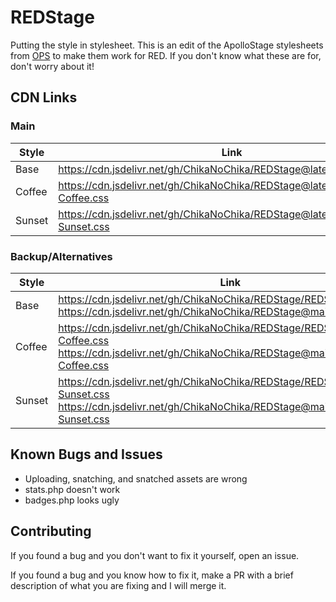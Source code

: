# REDStage

Putting the style in stylesheet. This is an edit of the ApolloStage stylesheets from [OPS](https://github.com/OPSnet/Gazelle) to make them work for RED. If you don't know what these are for, don't worry about it!

## CDN Links

### Main

| Style | Link |
|-------|------|
| Base | <https://cdn.jsdelivr.net/gh/ChikaNoChika/REDStage@latest/REDStage.css> |
| Coffee | <https://cdn.jsdelivr.net/gh/ChikaNoChika/REDStage@latest/REDStage-Coffee.css> |
| Sunset | <https://cdn.jsdelivr.net/gh/ChikaNoChika/REDStage@latest/REDStage-Sunset.css> |

### Backup/Alternatives

| Style | Link |
|-------|------|
| Base | <https://cdn.jsdelivr.net/gh/ChikaNoChika/REDStage/REDStage.css> <https://cdn.jsdelivr.net/gh/ChikaNoChika/REDStage@main/REDStage.css> |
| Coffee | <https://cdn.jsdelivr.net/gh/ChikaNoChika/REDStage/REDStage-Coffee.css> <https://cdn.jsdelivr.net/gh/ChikaNoChika/REDStage@main/REDStage-Coffee.css> |
| Sunset | <https://cdn.jsdelivr.net/gh/ChikaNoChika/REDStage/REDStage-Sunset.css> <https://cdn.jsdelivr.net/gh/ChikaNoChika/REDStage@main/REDStage-Sunset.css> |

## Known Bugs and Issues

- Uploading, snatching, and snatched assets are wrong
- stats.php doesn't work
- badges.php looks ugly

## Contributing

If you found a bug and you don't want to fix it yourself, open an issue.  

If you found a bug and you know how to fix it, make a PR with a brief description of what you are fixing and I will merge it.
